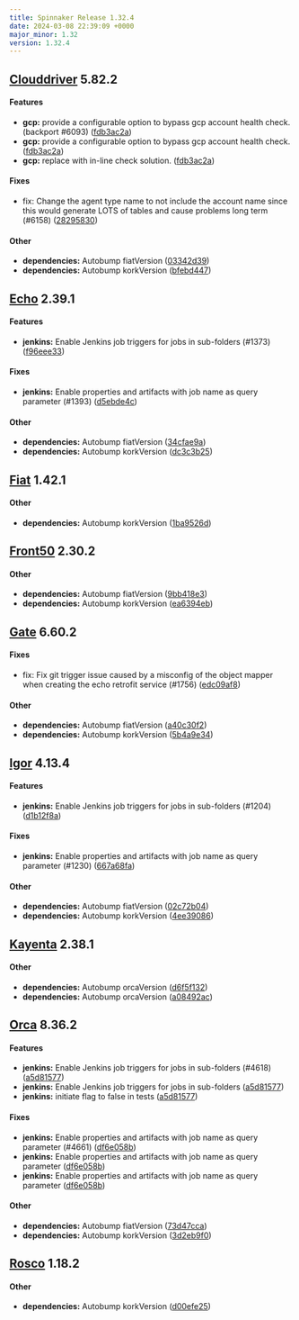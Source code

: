 ```yaml
---
title: Spinnaker Release 1.32.4
date: 2024-03-08 22:39:09 +0000
major_minor: 1.32
version: 1.32.4
---
```


## [Clouddriver](#clouddriver) 5.82.2

#### Features

* **gcp:**   provide a configurable option to bypass gcp account health check. (backport #6093) ([fdb3ac2a](https://github.com/spinnaker/clouddriver/commit/fdb3ac2ae1cb09c8e526037637c46b9e40975779))
* **gcp:**   provide a configurable option to bypass gcp account health check. ([fdb3ac2a](https://github.com/spinnaker/clouddriver/commit/fdb3ac2ae1cb09c8e526037637c46b9e40975779))
* **gcp:**   replace with in-line check solution. ([fdb3ac2a](https://github.com/spinnaker/clouddriver/commit/fdb3ac2ae1cb09c8e526037637c46b9e40975779))

#### Fixes

* fix: Change the agent type name to not include the account name since this would generate LOTS of tables and cause problems long term (#6158) ([28295830](https://github.com/spinnaker/clouddriver/commit/282958303c530214b8293b67e08ac31c4c550448))

#### Other

* **dependencies:**   Autobump fiatVersion ([03342d39](https://github.com/spinnaker/clouddriver/commit/03342d393ee1079153c5e5966f88a6433ba5328d))
* **dependencies:**   Autobump korkVersion ([bfebd447](https://github.com/spinnaker/clouddriver/commit/bfebd4472da76e73ae8613bf101da3e223c01fdb))

## [Echo](#echo) 2.39.1

#### Features

* **jenkins:**   Enable Jenkins job triggers for jobs in sub-folders (#1373) ([f96eee33](https://github.com/spinnaker/echo/commit/f96eee33669c69147ebbdb006584dc69b9837efc))

#### Fixes

* **jenkins:**   Enable properties and artifacts with job name as query parameter (#1393) ([d5ebde4c](https://github.com/spinnaker/echo/commit/d5ebde4c51246a6f6e1c996d05febde65dbdd7cb))

#### Other

* **dependencies:**   Autobump fiatVersion ([34cfae9a](https://github.com/spinnaker/echo/commit/34cfae9a6a16b4aa858ea211b6856dab509d3f56))
* **dependencies:**   Autobump korkVersion ([dc3c3b25](https://github.com/spinnaker/echo/commit/dc3c3b2565d4d1f8394bf94cc0d1cd2c8c97881c))

## [Fiat](#fiat) 1.42.1

#### Other

* **dependencies:**   Autobump korkVersion ([1ba9526d](https://github.com/spinnaker/fiat/commit/1ba9526d339abecddbf12accfdd4ef9d1d25ce75))

## [Front50](#front50) 2.30.2

#### Other

* **dependencies:**   Autobump fiatVersion ([9bb418e3](https://github.com/spinnaker/front50/commit/9bb418e3069173ca4ad636e6d66665ca096c313c))
* **dependencies:**   Autobump korkVersion ([ea6394eb](https://github.com/spinnaker/front50/commit/ea6394eb1cc8b3f26e65b894ce90ca8f1d666bc3))

## [Gate](#gate) 6.60.2

#### Fixes

* fix: Fix git trigger issue caused by a misconfig of the object mapper when creating the echo retrofit service (#1756) ([edc09af8](https://github.com/spinnaker/gate/commit/edc09af80446a7c6eea3bb935ea54ad35c508122))

#### Other

* **dependencies:**   Autobump fiatVersion ([a40c30f2](https://github.com/spinnaker/gate/commit/a40c30f20260911034308f0ee7401a1721146293))
* **dependencies:**   Autobump korkVersion ([5b4a9e34](https://github.com/spinnaker/gate/commit/5b4a9e34cf0ce32012db6546122deb46b39f219f))

## [Igor](#igor) 4.13.4

#### Features

* **jenkins:**   Enable Jenkins job triggers for jobs in sub-folders (#1204) ([d1b12f8a](https://github.com/spinnaker/igor/commit/d1b12f8a3e311130f3d6d049c13c4ca33c782b8b))

#### Fixes

* **jenkins:**   Enable properties and artifacts with job name as query parameter (#1230) ([667a68fa](https://github.com/spinnaker/igor/commit/667a68fa066f35a61ede2f2fe5b7d38c21789575))

#### Other

* **dependencies:**   Autobump fiatVersion ([02c72b04](https://github.com/spinnaker/igor/commit/02c72b048d265447625ebdacc8b9e62659f36837))
* **dependencies:**   Autobump korkVersion ([4ee39086](https://github.com/spinnaker/igor/commit/4ee3908690664f819db660a4a706146fbb4e6be4))

## [Kayenta](#kayenta) 2.38.1

#### Other

* **dependencies:**   Autobump orcaVersion ([d6f5f132](https://github.com/spinnaker/kayenta/commit/d6f5f1321961c3e2fadb8fe295af152f46003b11))
* **dependencies:**   Autobump orcaVersion ([a08492ac](https://github.com/spinnaker/kayenta/commit/a08492ac1201272f9c493036c6e15115b62495f3))

## [Orca](#orca) 8.36.2

#### Features

* **jenkins:**   Enable Jenkins job triggers for jobs in sub-folders (#4618) ([a5d81577](https://github.com/spinnaker/orca/commit/a5d815779e0b6eefed07e1983c802ec43861b880))
* **jenkins:**   Enable Jenkins job triggers for jobs in sub-folders ([a5d81577](https://github.com/spinnaker/orca/commit/a5d815779e0b6eefed07e1983c802ec43861b880))
* **jenkins:**   initiate flag to false in tests ([a5d81577](https://github.com/spinnaker/orca/commit/a5d815779e0b6eefed07e1983c802ec43861b880))

#### Fixes

* **jenkins:**   Enable properties and artifacts with job name as query parameter (#4661) ([df6e058b](https://github.com/spinnaker/orca/commit/df6e058b13a76ffbe77da85589829d87a3403b0e))
* **jenkins:**   Enable properties and artifacts with job name as query parameter ([df6e058b](https://github.com/spinnaker/orca/commit/df6e058b13a76ffbe77da85589829d87a3403b0e))
* **jenkins:**   Enable properties and artifacts with job name as query parameter ([df6e058b](https://github.com/spinnaker/orca/commit/df6e058b13a76ffbe77da85589829d87a3403b0e))

#### Other

* **dependencies:**   Autobump fiatVersion ([73d47cca](https://github.com/spinnaker/orca/commit/73d47ccaca8b6d735887e97c3dc4ad1914ff0c78))
* **dependencies:**   Autobump korkVersion ([3d2eb9f0](https://github.com/spinnaker/orca/commit/3d2eb9f091281adb80f447849916f7088f2087ec))

## [Rosco](#rosco) 1.18.2

#### Other

* **dependencies:**   Autobump korkVersion ([d00efe25](https://github.com/spinnaker/rosco/commit/d00efe25f89d1043db1f32a5d632cee6e8ef74ec))
